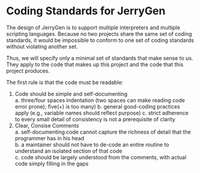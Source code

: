 # Coding Standards for JerryGen

The design of JerryGen is to support multiple interpreters and
multiple scripting languages.  Because no two projects share the same
set of coding standards, it would be impossible to conform to one set
of coding standards without violating another set.

Thus, we will specify only a minimal set of standards that make sense
to us.  They apply to the code that makes up this project and the code
that this project produces.

The first rule is that the code must be readable:
<ol>
<li>
Code should be simple and self-documenting<br>
    a. three/four spaces indentation (two spaces can make reading code error prone); five(+) is too many)
    b. general good-coding practices apply (e.g., variable names should reflect purpose)
    c. strict adherence to every small detail of consistency is not a prerequisite of clarity
</li>
<li>
Clear, Consise Comments<br>
    a. self-documenting code cannot capture the richness of detail that the programmer has in his head<br>
    b. a maintainer should not have to de-code an entire routine to understand an isolated section of that code<br>
    c. code should be largely understood from the comments, with actual code simply filling in the gaps<br>
</li>
</ol>
